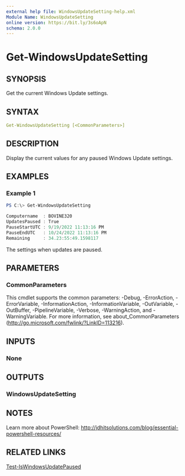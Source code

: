 ```yaml
---
external help file: WindowsUpdateSetting-help.xml
Module Name: WindowsUpdateSetting
online version: https://bit.ly/3s6oApN
schema: 2.0.0
---
```


# Get-WindowsUpdateSetting

## SYNOPSIS

Get the current Windows Update settings.

## SYNTAX

```yaml
Get-WindowsUpdateSetting [<CommonParameters>]
```

## DESCRIPTION

Display the current values for any paused Windows Update settings.

## EXAMPLES

### Example 1

```powershell
PS C:\> Get-WindowsUpdateSetting

Computername  : BOVINE320
UpdatesPaused : True
PauseStartUTC : 9/19/2022 11:13:16 PM
PauseEndUTC   : 10/24/2022 11:13:16 PM
Remaining     : 34.23:55:49.1598117
```

The settings when updates are paused.

## PARAMETERS

### CommonParameters

This cmdlet supports the common parameters: -Debug, -ErrorAction, -ErrorVariable, -InformationAction, -InformationVariable, -OutVariable, -OutBuffer, -PipelineVariable, -Verbose, -WarningAction, and -WarningVariable. For more information, see about_CommonParameters (http://go.microsoft.com/fwlink/?LinkID=113216).

## INPUTS

### None

## OUTPUTS

### WindowsUpdateSetting

## NOTES

Learn more about PowerShell: http://jdhitsolutions.com/blog/essential-powershell-resources/

## RELATED LINKS

[Test-IsWindowsUpdatePaused](Test-IsWindowsUpdatePaused.md)
